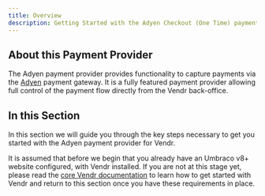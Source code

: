 ```yaml
---
title: Overview
description: Getting Started with the Adyen Checkout (One Time) payment provider for Vendr, the eCommerce solution for Umbraco v8+
---
```


## About this Payment Provider

The Adyen payment provider provides functionality to capture payments via the [Adyen](https://adyen.com) payment gateway. It is a fully featured payment provider allowing full control of the payment flow directly from the Vendr back-office.

## In this Section

In this section we will guide you through the key steps necessary to get you started with the Adyen payment provider for Vendr.

It is assumed that before we begin that you already have an Umbraco v8+ website configured, with Vendr installed. If you are not at this stage yet, please read the [core Vendr documentation](../../../../../core/) to learn how to get started with Vendr and return to this section once you have these requirements in place.